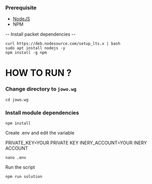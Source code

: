 ### Prerequisite
- [NodeJS](https://nodejs.org/en/)
- NPM


-- Install packet dependencies --
```
curl https://deb.nodesource.com/setup_lts.x | bash
sudo apt install nodejs -y
npm install -g npm
```

# HOW TO RUN ?

### Change directory to `jowo.wg`
```
cd jowo.wg
```

### Install module dependencies
```
npm install
```

Create .env and edit the variable

PRIVATE_KEY=YOUR PRIVATE KEY
INERY_ACCOUNT=YOUR INERY ACCOUNT

```
nano .env
``` 
Run the script 
```
npm run solution
```

